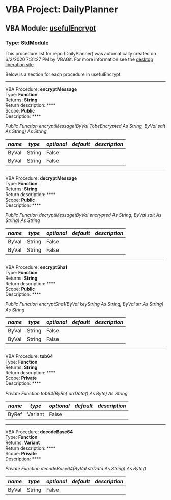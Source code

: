 # VBA Project: **DailyPlanner**
## VBA Module: **[usefulEncrypt](/libraries/usefulEncrypt.vba "source is here")**
### Type: StdModule  

This procedure list for repo (DailyPlanner) was automatically created on 6/2/2020 7:31:27 PM by VBAGit.
For more information see the [desktop liberation site](http://ramblings.mcpher.com/Home/excelquirks/drivesdk/gettinggithubready "desktop liberation")

Below is a section for each procedure in usefulEncrypt

---
VBA Procedure: **encryptMessage**  
Type: **Function**  
Returns: **String**  
Return description: ****  
Scope: **Public**  
Description: ****  

*Public Function encryptMessage(ByVal TobeEncrypted As String, ByVal salt As String) As String*  

*name*|*type*|*optional*|*default*|*description*
---|---|---|---|---
ByVal|String|False||
ByVal|String|False||


---
VBA Procedure: **decryptMessage**  
Type: **Function**  
Returns: **String**  
Return description: ****  
Scope: **Public**  
Description: ****  

*Public Function decryptMessage(ByVal encrypted As String, ByVal salt As String) As String*  

*name*|*type*|*optional*|*default*|*description*
---|---|---|---|---
ByVal|String|False||
ByVal|String|False||


---
VBA Procedure: **encryptSha1**  
Type: **Function**  
Returns: **String**  
Return description: ****  
Scope: **Public**  
Description: ****  

*Public Function encryptSha1(ByVal keyString As String, ByVal str As String) As String*  

*name*|*type*|*optional*|*default*|*description*
---|---|---|---|---
ByVal|String|False||
ByVal|String|False||


---
VBA Procedure: **tob64**  
Type: **Function**  
Returns: **String**  
Return description: ****  
Scope: **Private**  
Description: ****  

*Private Function tob64(ByRef arrData() As Byte) As String*  

*name*|*type*|*optional*|*default*|*description*
---|---|---|---|---
ByRef|Variant|False||


---
VBA Procedure: **decodeBase64**  
Type: **Function**  
Returns: **Variant**  
Return description: ****  
Scope: **Private**  
Description: ****  

*Private Function decodeBase64(ByVal strData As String) As Byte()*  

*name*|*type*|*optional*|*default*|*description*
---|---|---|---|---
ByVal|String|False||
